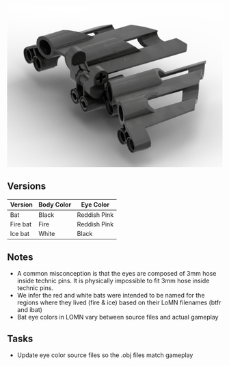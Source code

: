 ![](bat.png)

Versions
--------
| Version | Body Color | Eye Color |
|-|-|-|
| Bat | Black | Reddish Pink | 
| Fire bat | Fire | Reddish Pink |
| Ice bat | White | Black |

Notes
-----
* A common misconception is that the eyes are composed of 3mm hose inside technic pins. It is physically impossible to fit 3mm hose inside technic pins.
* We infer the red and white bats were intended to be named for the regions where they lived (fire & ice) based on their LoMN filenames (btfr and ibat)
* Bat eye colors in LOMN vary between source files and actual gameplay

Tasks
-----
* Update eye color source files so the .obj files match gameplay